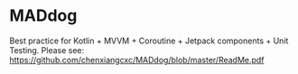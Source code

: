 # MADdog
Best practice for Kotlin + MVVM + Coroutine + Jetpack components + Unit Testing.
Please see: https://github.com/chenxiangcxc/MADdog/blob/master/ReadMe.pdf
